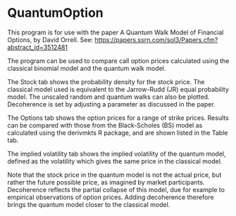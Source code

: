 # QuantumOption

This program is for use with the paper A Quantum Walk Model of Financial Options, by David Orrell.
See: https://papers.ssrn.com/sol3/Papers.cfm?abstract_id=3512481

The program can be used to compare call option prices calculated using the classical binomial model and the quantum walk model.

The Stock tab shows the probability density for the stock price. The classical model used is equivalent to the Jarrow-Rudd (JR) equal probability model. 
The unscaled random and quantum walks can also be plotted. Decoherence is set by adjusting a parameter as discussed in the paper.

The Options tab shows the option prices for a range of strike prices. Results can be compared with those from the Black-Scholes (BS) model as calculated 
using the derivmkts R package, and are shown listed in the Table tab.

The implied volatility tab shows the implied volatility of the quantum model, defined as the volatility which gives the same price in the classical model.

Note that the stock price in the quantum model is not the actual price, but rather the future possible price, as imagined by market participants. Decoherence 
reflects the partial collapse of this model, due for example to empirical observations of option prices. Adding decoherence therefore brings the quantum model 
closer to the classical model.
